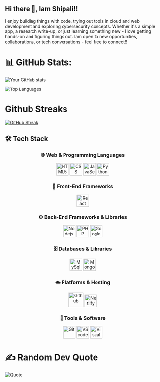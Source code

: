 ## Hi there 👋, Iam Shipali!!

I enjoy building things with code, trying out tools in cloud and web development,and exploring cybersecurity concepts. Whether it's a simple app, a research write-up, or just learning something new - I love getting hands-on and figuring things out.
Iam open to new opportunities, collaborations, or tech conversations - feel free to connect!!

# 📊 GitHub Stats:

![Your GitHub stats](https://github-readme-stats.vercel.app/api?username=shipalibhandary&show_icons=true&theme=dark)

![Top Languages](https://github-readme-stats.vercel.app/api/top-langs/?username=shipalibhandary&layout=compact&theme=dark)

# Github Streaks
[![GitHub Streak](https://streak-stats.demolab.com/?user=shipalibhandary&theme=dark)](https://git.io/streak-stats)

## 🛠️ Tech Stack  

<div align="center">

### 🌐 Web & Programming Languages  
<img src="https://cdn.jsdelivr.net/gh/devicons/devicon/icons/html5/html5-original.svg" width="40" height="40" title="HTML5"/>  
<img src="https://cdn.jsdelivr.net/gh/devicons/devicon/icons/css3/css3-original.svg" width="40" height="40" title="CSS"/>  
<img src="https://cdn.jsdelivr.net/gh/devicons/devicon/icons/javascript/javascript-original.svg" width="40" height="40" title="JavaScipt"/>  
<img src="https://cdn.jsdelivr.net/gh/devicons/devicon/icons/python/python-original.svg" width="40" height="40" title="Python"/>  

### 🎨 Front-End Frameworks 
<img src="https://cdn.jsdelivr.net/gh/devicons/devicon/icons/react/react-original.svg" width="40" height="40" title="React"/>  

### ⚙️ Back-End Frameworks & Libraries
<img src="https://cdn.jsdelivr.net/gh/devicons/devicon/icons/nodejs/nodejs-original.svg" width="40" height="40" title="Nodejs"/>  
<img src="https://cdn.jsdelivr.net/gh/devicons/devicon/icons/php/php-original.svg" width="40" height="40" title="PHP"/>  
<img src="https://cdn.jsdelivr.net/gh/devicons/devicon/icons/googlecloud/googlecloud-original.svg" width="40" height="40" title="GoogleCloud"/>  

### 🗄️ Databases & Libraries  
<img src="https://cdn.jsdelivr.net/gh/devicons/devicon/icons/mysql/mysql-original.svg" width="40" height="40" title="MySql"/>  
<img src="https://cdn.jsdelivr.net/gh/devicons/devicon/icons/mongodb/mongodb-original.svg" width="40" height="40" title="MongoDB"/>  

### ☁️ Platforms & Hosting  
<img src="https://skillicons.dev/icons?i=github&theme=dark&perline=10" height="48" title="Github"/>
<img src="https://cdn.jsdelivr.net/gh/devicons/devicon/icons/netlify/netlify-original.svg" width="40" height="40" title="Netlify"/>  

### 🔧 Tools & Software  
<img src="https://cdn.jsdelivr.net/gh/devicons/devicon/icons/git/git-original.svg" width="40" height="40" title="Git"/>  
<img src="https://cdn.jsdelivr.net/gh/devicons/devicon/icons/vscode/vscode-original.svg" width="40" height="40" title="VScode"/>  
<img src="https://cdn.jsdelivr.net/gh/devicons/devicon/icons/visualstudio/visualstudio-plain.svg" width="40" height="40" title="Visual Studio"/>  

</div>


# ✍️ Random Dev Quote
![Quote](https://quotes-github-readme.vercel.app/api?type=horizontal&theme=dark)

